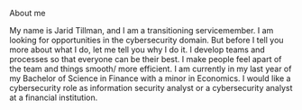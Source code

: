 About me

My name is Jarid Tillman, and I am a transitioning servicemember. I am looking for opportunities in the cybersecurity domain. But before I tell you more about what I do, let me tell you why I do it. I develop teams and processes so that everyone can be their best. I make people feel apart of the team and things smooth/ more efficient. I am currently in my last year of my Bachelor of Science in Finance with a minor in Economics. I would like a cybersecurity role as information security analyst or a cybersecurity analyst at a financial institution.

